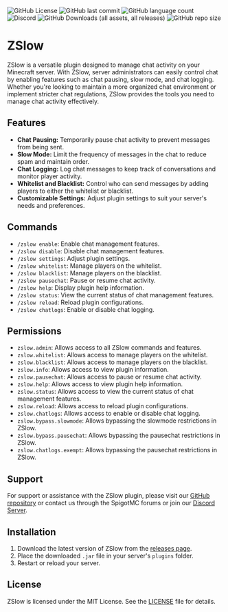 ![GitHub License](https://img.shields.io/github/license/zuhaz/zslow?style=for-the-badge)
![GitHub last commit](https://img.shields.io/github/last-commit/zuhaz/zslow?style=for-the-badge)
![GitHub language count](https://img.shields.io/github/languages/count/zuhaz/zslow?style=for-the-badge)
![Discord](https://img.shields.io/discord/1220631055845822485?style=for-the-badge&label=Discord%20Server)
![GitHub Downloads (all assets, all releases)](https://img.shields.io/github/downloads/zuhaz/zslow/total?style=for-the-badge)
![GitHub repo size](https://img.shields.io/github/repo-size/zuhaz/zslow?style=for-the-badge)


# ZSlow

ZSlow is a versatile plugin designed to manage chat activity on your Minecraft server. With ZSlow, server administrators can easily control chat by enabling features such as chat pausing, slow mode, and chat logging. Whether you're looking to maintain a more organized chat environment or implement stricter chat regulations, ZSlow provides the tools you need to manage chat activity effectively.

## Features

- **Chat Pausing:** Temporarily pause chat activity to prevent messages from being sent.
- **Slow Mode:** Limit the frequency of messages in the chat to reduce spam and maintain order.
- **Chat Logging:** Log chat messages to keep track of conversations and monitor player activity.
- **Whitelist and Blacklist:** Control who can send messages by adding players to either the whitelist or blacklist.
- **Customizable Settings:** Adjust plugin settings to suit your server's needs and preferences.

## Commands

- `/zslow enable`: Enable chat management features.
- `/zslow disable`: Disable chat management features.
- `/zslow settings`: Adjust plugin settings.
- `/zslow whitelist`: Manage players on the whitelist.
- `/zslow blacklist`: Manage players on the blacklist.
- `/zslow pausechat`: Pause or resume chat activity.
- `/zslow help`: Display plugin help information.
- `/zslow status`: View the current status of chat management features.
- `/zslow reload`: Reload plugin configurations.
- `/zslow chatlogs`: Enable or disable chat logging.

## Permissions

- `zslow.admin`: Allows access to all ZSlow commands and features.
- `zslow.whitelist`: Allows access to manage players on the whitelist.
- `zslow.blacklist`: Allows access to manage players on the blacklist.
- `zslow.info`: Allows access to view plugin information.
- `zslow.pausechat`: Allows access to pause or resume chat activity.
- `zslow.help`: Allows access to view plugin help information.
- `zslow.status`: Allows access to view the current status of chat management features.
- `zslow.reload`: Allows access to reload plugin configurations.
- `zslow.chatlogs`: Allows access to enable or disable chat logging.
- `zslow.bypass.slowmode`: Allows bypassing the slowmode restrictions in ZSlow.
- `zslow.bypass.pausechat`:  Allows bypassing the pausechat restrictions in ZSlow.
- `zslow.chatlogs.exempt`: Allows bypassing the pausechat restrictions in ZSlow.

## Support

For support or assistance with the ZSlow plugin, please visit our [GitHub repository](https://github.com/zuhaz/zslow) or contact us through the SpigotMC forums or join our [Discord Server](https://discord.gg/7mhdvfgybX).

## Installation

1. Download the latest version of ZSlow from the [releases page](https://github.com/yourusername/zslow/releases).
2. Place the downloaded `.jar` file in your server's `plugins` folder.
3. Restart or reload your server.


## License

ZSlow is licensed under the MIT License. See the [LICENSE](LICENSE) file for details.
